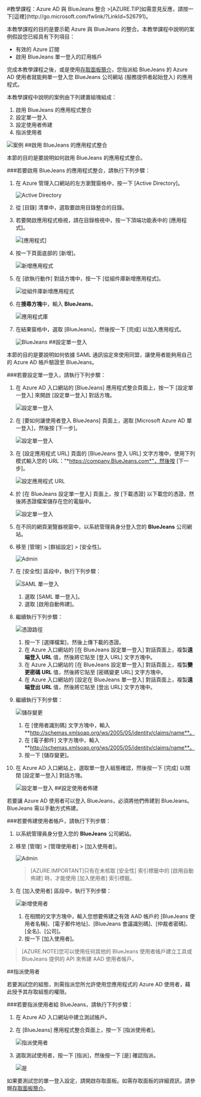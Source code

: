 <properties pageTitle="教學課程：Azure AD 與 BlueJeans 整合 | Microsoft Azure" description="了解如何使用 BlueJeans 搭配 Azure Active Directory 來啟用單一登入、自動化佈建和更多功能！" services="active-directory" authors="MarkusVi"  documentationCenter="na" manager="stevenpo"/>
<tags ms.service="active-directory" ms.devlang="na" ms.topic="article" ms.tgt_pltfrm="na" ms.workload="identity" ms.date="08/01/2015" ms.author="markvi" />
#教學課程：Azure AD 與 BlueJeans 整合
>[AZURE.TIP]如需意見反應，請按一下[這裡](http://go.microsoft.com/fwlink/?LinkId=526791)。

本教學課程的目的是要示範 Azure 與 BlueJeans 的整合。本教學課程中說明的案例假設您已經具有下列項目：

-   有效的 Azure 訂閱
-   啟用 BlueJeans 單一登入的訂用帳戶

完成本教學課程之後，或是使用[存取面板簡介](https://msdn.microsoft.com/library/dn308586)，您指派給 BlueJeans 的 Azure AD 使用者就能夠單一登入您 BlueJeans 公司網站 (服務提供者起始登入) 的應用程式。

本教學課程中說明的案例由下列建置組塊組成：

1.  啟用 BlueJeans 的應用程式整合
2.  設定單一登入
3.  設定使用者佈建
4.  指派使用者

![案例](./media/active-directory-saas-bluejeans-tutorial/IC785860.png "案例")
##啟用 BlueJeans 的應用程式整合

本節的目的是要說明如何啟用 BlueJeans 的應用程式整合。

###若要啟用 BlueJeans 的應用程式整合，請執行下列步驟：

1.  在 Azure 管理入口網站的左方瀏覽窗格中，按一下 [Active Directory]。

    ![Active Directory](./media/active-directory-saas-bluejeans-tutorial/IC700993.png "Active Directory")

2.  從 [目錄] 清單中，選取要啟用目錄整合的目錄。

3.  若要開啟應用程式檢視，請在目錄檢視中，按一下頂端功能表中的 [應用程式]。

    ![[應用程式]](./media/active-directory-saas-bluejeans-tutorial/IC700994.png "[應用程式]")

4.  按一下頁面底部的 [新增]。

    ![新增應用程式](./media/active-directory-saas-bluejeans-tutorial/IC749321.png "新增應用程式")

5.  在 [欲執行動作] 對話方塊中，按一下 [從組件庫新增應用程式]。

    ![從組件庫新增應用程式](./media/active-directory-saas-bluejeans-tutorial/IC749322.png "從組件庫新增應用程式")

6.  在**搜尋方塊**中，輸入 **BlueJeans**。

    ![應用程式庫](./media/active-directory-saas-bluejeans-tutorial/IC785861.png "應用程式庫")

7.  在結果窗格中，選取 [BlueJeans]，然後按一下 [完成] 以加入應用程式。

    ![BlueJeans](./media/active-directory-saas-bluejeans-tutorial/IC785862.png "BlueJeans")
##設定單一登入

本節的目的是要說明如何依據 SAML 通訊協定來使用同盟，讓使用者能夠用自己的 Azure AD 帳戶驗證至 BlueJeans。

###若要設定單一登入，請執行下列步驟：

1.  在 Azure AD 入口網站的 [BlueJeans] 應用程式整合頁面上，按一下 [設定單一登入] 來開啟 [設定單一登入] 對話方塊。

    ![設定單一登入](./media/active-directory-saas-bluejeans-tutorial/IC785863.png "設定單一登入")

2.  在 [要如何讓使用者登入 BlueJeans] 頁面上，選取 [Microsoft Azure AD 單一登入]，然後按 [下一步]。

    ![設定單一登入](./media/active-directory-saas-bluejeans-tutorial/IC785864.png "設定單一登入")

3.  在 [設定應用程式 URL] 頁面的 [BlueJeans 登入 URL] 文字方塊中，使用下列模式輸入您的 URL："*https://company.BlueJeans.com*"，然後按 [下一步]。

    ![設定應用程式 URL](./media/active-directory-saas-bluejeans-tutorial/IC785865.png "設定應用程式 URL")

4.  於 [在 BlueJeans 設定單一登入] 頁面上，按 [下載憑證] 以下載您的憑證，然後將憑證檔案儲存在您的電腦中。

    ![設定單一登入](./media/active-directory-saas-bluejeans-tutorial/IC785866.png "設定單一登入")

5.  在不同的網頁瀏覽器視窗中，以系統管理員身分登入您的 **BlueJeans** 公司網站。

6.  移至 [管理] > [群組設定] > [安全性]。

    ![Admin](./media/active-directory-saas-bluejeans-tutorial/IC785868.png "Admin")

7.  在 [安全性] 區段中，執行下列步驟：

    ![SAML 單一登入](./media/active-directory-saas-bluejeans-tutorial/IC785869.png "SAML 單一登入")

    1.  選取 [SAML 單一登入]。
    2.  選取 [啟用自動佈建]。

8.  繼續執行下列步驟：

    ![憑證路徑](./media/active-directory-saas-bluejeans-tutorial/IC785870.png "憑證路徑")

    1.  按一下 [選擇檔案]，然後上傳下載的憑證。
    2.  在 Azure 入口網站的 [在 BlueJeans 設定單一登入] 對話頁面上，複製**遠端登入 URL** 值，然後將它貼至 [登入 URL] 文字方塊中。
    3.  在 Azure 入口網站的 [在 BlueJeans 設定單一登入] 對話頁面上，複製**變更密碼 URL** 值，然後將它貼至 [密碼變更 URL] 文字方塊中。
    4.  在 Azure 入口網站的 [設定在 BlueJeans 單一登入] 對話頁面上，複製**遠端登出 URL** 值，然後將它貼至 [登出 URL] 文字方塊中。

9.  繼續執行下列步驟：

    ![儲存變更](./media/active-directory-saas-bluejeans-tutorial/IC785874.png "儲存變更")

    1.  在 [使用者識別碼] 文字方塊中，輸入 **http://schemas.xmlsoap.org/ws/2005/05/identity/claims/name**。
    2.  在 [電子郵件] 文字方塊中，輸入 **http://schemas.xmlsoap.org/ws/2005/05/identity/claims/name**。
    3.  按一下 [儲存變更]。

10. 在 Azure AD 入口網站上，選取單一登入組態確認，然後按一下 [完成] 以關閉 [設定單一登入] 對話方塊。

    ![設定單一登入](./media/active-directory-saas-bluejeans-tutorial/IC785876.png "設定單一登入")
##設定使用者佈建

若要讓 Azure AD 使用者可以登入 BlueJeans，必須將他們佈建到 BlueJeans。BlueJeans 需以手動方式佈建。

###若要佈建使用者帳戶，請執行下列步驟：

1.  以系統管理員身分登入您的 **BlueJeans** 公司網站。

2.  移至 [管理] > [管理使用者] > [加入使用者]。

    ![Admin](./media/active-directory-saas-bluejeans-tutorial/IC785877.png "Admin")

    >[AZURE.IMPORTANT]只有在未核取 [安全性] 索引標籤中的 [啟用自動佈建] 時，才能使用 [加入使用者] 索引標籤。

3.  在 [加入使用者] 區段中，執行下列步驟：

    ![新增使用者](./media/active-directory-saas-bluejeans-tutorial/IC785886.png "新增使用者")

    1.  在相關的文字方塊中，輸入您想要佈建之有效 AAD 帳戶的 [BlueJeans 使用者名稱]、[電子郵件地址]、[BlueJeans 會議識別碼]、[仲裁者密碼]、[全名]、[公司]。
    2.  按一下 [加入使用者]。

>[AZURE.NOTE]您可以使用任何其他的 BlueJeans 使用者帳戶建立工具或 BlueJeans 提供的 API 來佈建 AAD 使用者帳戶。

##指派使用者

若要測試您的組態，則需指派您所允許使用您應用程式的 Azure AD 使用者，藉此授予其存取組態的權限。

###若要指派使用者給 BlueJeans，請執行下列步驟：

1.  在 Azure AD 入口網站中建立測試帳戶。

2.  在 [BlueJeans] 應用程式整合頁面上，按一下 [指派使用者]。

    ![指派使用者](./media/active-directory-saas-bluejeans-tutorial/IC785887.png "指派使用者")

3.  選取測試使用者，按一下 [指派]，然後按一下 [是] 確認指派。

    ![是](./media/active-directory-saas-bluejeans-tutorial/IC767830.png "是")

如果要測試您的單一登入設定，請開啟存取面板。如需存取面板的詳細資訊，請參閱[存取面板簡介](https://msdn.microsoft.com/library/dn308586)。

<!----HONumber=August15_HO7-->
